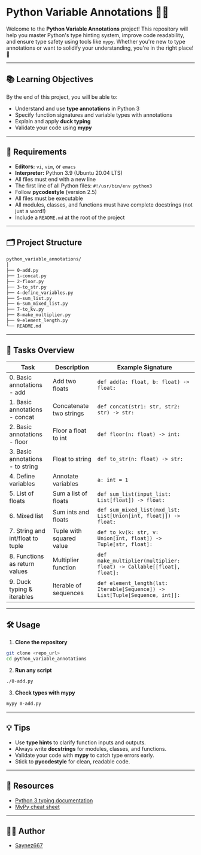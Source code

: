 # Python Variable Annotations 🐍✨

Welcome to the **Python Variable Annotations** project! This repository will help you master Python's type hinting system, improve code readability, and ensure type safety using tools like `mypy`. Whether you're new to type annotations or want to solidify your understanding, you're in the right place! 🚀

---

## 📚 Learning Objectives

By the end of this project, you will be able to:

- Understand and use **type annotations** in Python 3
- Specify function signatures and variable types with annotations
- Explain and apply **duck typing**
- Validate your code using **mypy**

---

## 📝 Requirements

- **Editors:** `vi`, `vim`, or `emacs`
- **Interpreter:** Python 3.9 (Ubuntu 20.04 LTS)
- All files must end with a new line
- The first line of all Python files: `#!/usr/bin/env python3`
- Follow **pycodestyle** (version 2.5)
- All files must be executable
- All modules, classes, and functions must have complete docstrings (not just a word!)
- Include a `README.md` at the root of the project

---

## 🗂️ Project Structure
```sh
python_variable_annotations/
│
├── 0-add.py
├── 1-concat.py
├── 2-floor.py
├── 3-to_str.py
├── 4-define_variables.py
├── 5-sum_list.py
├── 6-sum_mixed_list.py
├── 7-to_kv.py
├── 8-make_multiplier.py
├── 9-element_length.py
└── README.md
```

---

## 🚦 Tasks Overview

| Task | Description | Example Signature |
|------|-------------|------------------|
| 0. Basic annotations - add | Add two floats | `def add(a: float, b: float) -> float:` |
| 1. Basic annotations - concat | Concatenate two strings | `def concat(str1: str, str2: str) -> str:` |
| 2. Basic annotations - floor | Floor a float to int | `def floor(n: float) -> int:` |
| 3. Basic annotations - to string | Float to string | `def to_str(n: float) -> str:` |
| 4. Define variables | Annotate variables | `a: int = 1` |
| 5. List of floats | Sum a list of floats | `def sum_list(input_list: List[float]) -> float:` |
| 6. Mixed list | Sum ints and floats | `def sum_mixed_list(mxd_lst: List[Union[int, float]]) -> float:` |
| 7. String and int/float to tuple | Tuple with squared value | `def to_kv(k: str, v: Union[int, float]) -> Tuple[str, float]:` |
| 8. Functions as return values | Multiplier function | `def make_multiplier(multiplier: float) -> Callable[[float], float]:` |
| 9. Duck typing & iterables | Iterable of sequences | `def element_length(lst: Iterable[Sequence]) -> List[Tuple[Sequence, int]]:` |

---

## 🛠️ Usage

1. **Clone the repository**
```sh
git clone <repo_url>
cd python_variable_annotations
```

2. **Run any script**
```sh
./0-add.py
```

3. **Check types with mypy**
```sh
mypy 0-add.py
```

---

## 💡 Tips

- Use **type hints** to clarify function inputs and outputs.
- Always write **docstrings** for modules, classes, and functions.
- Validate your code with **mypy** to catch type errors early.
- Stick to **pycodestyle** for clean, readable code.

---

## 📖 Resources

- [Python 3 typing documentation](https://docs.python.org/3/library/typing.html)
- [MyPy cheat sheet](https://mypy.readthedocs.io/en/stable/cheat_sheet_py3.html)

---

## 👨‍💻 Author

- [Saynez667](https://github.com/Saynez667)
